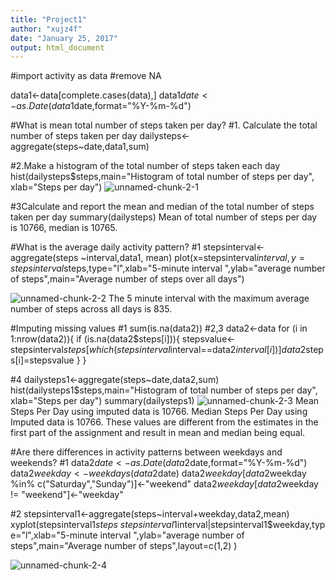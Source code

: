 ```yaml
---
title: "Project1"
author: "xujz4f"
date: "January 25, 2017"
output: html_document
---
```

#import activity as data
#remove NA

data1<-data[complete.cases(data),]
data1$date<-as.Date(data1$date,format="%Y-%m-%d")

#What is mean total number of steps taken per day?
#1. Calculate the total number of steps taken per day
dailysteps<-aggregate(steps~date,data1,sum)


#2.Make a histogram of the total number of steps taken each day
hist(dailysteps$steps,main="Histogram of total number of steps per day", xlab="Steps per day")
![unnamed-chunk-2-1](https://cloud.githubusercontent.com/assets/24257469/22413649/8217c900-e66e-11e6-8858-f05c02744cf5.png)

#3Calculate and report the mean and median of the total number of steps taken per day
summary(dailysteps)
Mean of total number of steps per day is 10766, median is 10765.

#What is the average daily activity pattern?
#1
stepsinterval<-aggregate(steps ~interval,data1, mean)
plot(x=stepsinterval$interval,y=stepsinterval$steps,type="l",xlab="5-minute interval ",ylab="average number of steps",main="Average number of steps over all days")

![unnamed-chunk-2-2](https://cloud.githubusercontent.com/assets/24257469/22413667/9e69fe8e-e66e-11e6-880d-a49b0dab3fd1.png)
The 5 minute interval with the maximum average number of steps across all days is 835.

#Imputing missing values
#1
sum(is.na(data2))
#2,3 
data2<-data
for (i in 1:nrow(data2)){
  if (is.na(data2$steps[i])){
    stepsvalue<-stepsinterval$steps[which(stepsinterval$interval==data2$interval[i])]
    data2$steps[i]=stepsvalue
  }
}

#4
dailysteps1<-aggregate(steps~date,data2,sum)
hist(dailysteps1$steps,main="Histogram of total number of steps per day", xlab="Steps per day")
summary(dailysteps1)
![unnamed-chunk-2-3](https://cloud.githubusercontent.com/assets/24257469/22413669/a2629834-e66e-11e6-9e5d-54d194184253.png)
Mean Steps Per Day using imputed data is 10766. Median Steps Per Day using Imputed data is 10766. These values are different from the estimates in the first part of the assignment and result in mean and median being equal.

#Are there differences in activity patterns between weekdays and weekends?
#1
data2$date<-as.Date(data2$date,format="%Y-%m-%d")
data2$weekday<-weekdays(data2$date)
data2$weekday[data2$weekday %in% c("Saturday","Sunday")]<-"weekend"
data2$weekday[data2$weekday != "weekend"]<-"weekday"

#2
stepsinterval1<-aggregate(steps~interval+weekday,data2,mean)
xyplot(stepsinterval1$steps~stepsinterval1$interval|stepsinterval1$weekday,type="l",xlab="5-minute interval ",ylab="average number of steps",main="Average number of steps",layout=c(1,2) )

![unnamed-chunk-2-4](https://cloud.githubusercontent.com/assets/24257469/22413674/a522ed3a-e66e-11e6-90cd-7edab82a2344.png)

